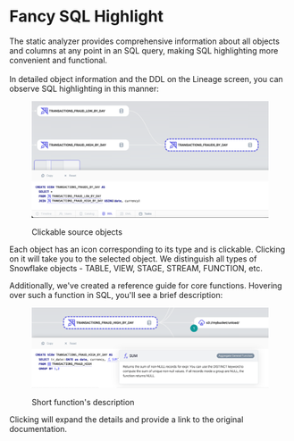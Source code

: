 # Fancy SQL Highlight

The static analyzer provides comprehensive information about all objects and columns at any point in an SQL query, making SQL highlighting more convenient and functional.\
\
In detailed object information and the DDL on the Lineage screen, you can observe SQL highlighting in this manner:

<figure><img src="../.gitbook/assets/image.png" alt=""><figcaption><p>Clickable source objects</p></figcaption></figure>

Each object has an icon corresponding to its type and is clickable. Clicking on it will take you to the selected object. We distinguish all types of Snowflake objects - TABLE, VIEW, STAGE, STREAM, FUNCTION, etc.

Additionally, we've created a reference guide for core functions. Hovering over such a function in SQL, you'll see a brief description:

<figure><img src="../.gitbook/assets/image (1).png" alt=""><figcaption><p>Short function's description</p></figcaption></figure>

Clicking will expand the details and provide a link to the original documentation.

